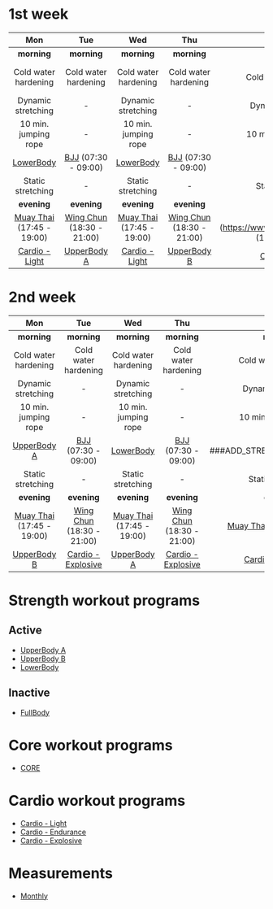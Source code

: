 # 1st week
| Mon | Tue | Wed | Thu | Fri | Sat | Sun |
|:-:|:-:|:-:|:-:|:-:|:-:|:-:|
| **morning** | **morning** | **morning** | **morning** | **morning** | **morning** |  **morning** |
| Cold water hardening | Cold water hardening | Cold water hardening | Cold water hardening | Cold water hardening | *REST mode* | Cold water hardening |
| Dynamic stretching | *-* | Dynamic stretching | *-* | Dynamic stretching | *REST mode* | Dynamic stretching |
| 10 min. jumping rope | *-* | 10 min. jumping rope | *-* | 10 min. jumping rope | *REST mode* | 10 min. jumping rope |
| [LowerBody](https://github.com/mobsikx/workout/blob/master/Strength-LowerBody.md) | [BJJ](https://www.lannagym.cz/rozvrh/) (07:30 - 09:00) | [LowerBody](https://github.com/mobsikx/workout/blob/master/Strength-LowerBody.md) | [BJJ](https://www.lannagym.cz/rozvrh/) (07:30 - 09:00) | [LowerBody](https://github.com/mobsikx/workout/blob/master/Strength-LowerBody.md) | *REST mode* | [CORE](https://github.com/mobsikx/workout/blob/master/Core.md) |
| Static stretching | *-* | Static stretching | *-* | Static stretching | *REST mode* | [Cardio - Endurance](https://github.com/mobsikx/workout/blob/master/Cardio-Endurance.md) |
| **evening** | **evening** | **evening** | **evening** | **evening** | **evening** | **evening** |
| [Muay Thai](https://www.lannagym.cz/rozvrh/) (17:45 - 19:00) | [Wing Chun](https://www.wingchunpraha.cz) (18:30 - 21:00) | [Muay Thai](https://www.lannagym.cz/rozvrh/) (17:45 - 19:00) | [Wing Chun](https://www.wingchunpraha.cz) (18:30 - 21:00) | Muay Thai](https://www.lannagym.cz/rozvrh/) (17:45 - 19:00) | *REST mode* | *REST mode* |
| [Cardio - Light](https://github.com/mobsikx/workout/blob/master/Cardio-Light.md) | [UpperBody A](https://github.com/mobsikx/workout/blob/master/Strength-UpperBodyA.md) | [Cardio - Light](https://github.com/mobsikx/workout/blob/master/Cardio-Light.md) | [UpperBody B](https://github.com/mobsikx/workout/blob/master/Strength-UpperBodyB.md) | [Cardio - Light](https://github.com/mobsikx/workout/blob/master/Cardio-Light.md) | *REST mode* | *REST mode* |

# 2nd week
| Mon | Tue | Wed | Thu | Fri | Sat | Sun |
|:-:|:-:|:-:|:-:|:-:|:-:|:-:|
| **morning** | **morning** | **morning** | **morning** | **morning** | **morning** |  **morning** |
| Cold water hardening | Cold water hardening | Cold water hardening | Cold water hardening | Cold water hardening | *REST mode* | Cold water hardening |
| Dynamic stretching | *-* | Dynamic stretching | *-* | Dynamic stretching | *REST mode* | Dynamic stretching |
| 10 min. jumping rope | *-* | 10 min. jumping rope | *-* | 10 min. jumping rope | *REST mode* | 10 min. jumping rope |
| [UpperBody A](https://github.com/mobsikx/workout/blob/master/Strength-UpperBodyA.md) | [BJJ](https://www.lannagym.cz/rozvrh/) (07:30 - 09:00) | [LowerBody](https://github.com/mobsikx/workout/blob/master/Strength-LowerBody.md) | [BJJ](https://www.lannagym.cz/rozvrh/) (07:30 - 09:00) | ###ADD_STRENGTH_PROGRAM### | *REST mode* | [CORE](https://github.com/mobsikx/workout/blob/master/Core.md) |
| Static stretching | *-* | Static stretching | *-* | Static stretching | *REST mode* | [Cardio - Endurance](https://github.com/mobsikx/workout/blob/master/Cardio-Endurance.md) |
| **evening** | **evening** | **evening** | **evening** | **evening** | **evening** | **evening** |
| [Muay Thai](https://www.lannagym.cz/rozvrh/) (17:45 - 19:00) | [Wing Chun](https://www.wingchunpraha.cz) (18:30 - 21:00) | [Muay Thai](https://www.lannagym.cz/rozvrh/) (17:45 - 19:00) | [Wing Chun](https://www.wingchunpraha.cz) (18:30 - 21:00) | [Muay Thai](https://www.lannagym.cz/rozvrh/) (17:45 - 19:00) | *REST mode* | *REST mode* |
| [UpperBody B](https://github.com/mobsikx/workout/blob/master/Strength-UpperBodyB.md) | [Cardio - Explosive](https://github.com/mobsikx/workout/blob/master/Cardio-Explosive.md) | [UpperBody A](https://github.com/mobsikx/workout/blob/master/Strength-UpperBodyA.md) | [Cardio - Explosive](https://github.com/mobsikx/workout/blob/master/Cardio-Explosive.md) | [Cardio - Explosive](https://github.com/mobsikx/workout/blob/master/Cardio-Explosive.md) | *REST mode* | *REST mode* |


# Strength workout programs
## Active
* [UpperBody A](https://github.com/mobsikx/workout/blob/master/Strength-UpperBodyA.md)
* [UpperBody B](https://github.com/mobsikx/workout/blob/master/Strength-UpperBodyB.md)
* [LowerBody](https://github.com/mobsikx/workout/blob/master/Strength-LowerBody.md)
## Inactive
* [FullBody](https://github.com/mobsikx/workout/blob/master/Strength-FullBody.md)

# Core workout programs
* [CORE](https://github.com/mobsikx/workout/blob/master/Core.md)

# Cardio workout programs
* [Cardio - Light](https://github.com/mobsikx/workout/blob/master/Cardio-Light.md)
* [Cardio - Endurance](https://github.com/mobsikx/workout/blob/master/Cardio-Endurance.md)
* [Cardio - Explosive](https://github.com/mobsikx/workout/blob/master/Cardio-Explosive.md)

# Measurements
* [Monthly](https://onedrive.live.com/edit.aspx?resid=201A2B187B4F6840!127&app=Excel&wdnd=1&wdPreviousSession=d4c29844%2D4119%2D400d%2Da5bd%2D41ce04693cb3)
